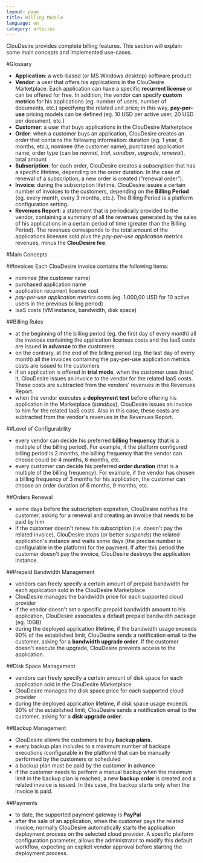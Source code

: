 ```yaml
---
layout: page
title: Billing Module
language: en
category: articles
---
```


ClouDesire provides complete billing features.
This section will explain some main concepts and implemented use-cases.

#Glossary
 * **Application**: a web-based (or MS Windows desktop) software product
 * **Vendor**: a user that offers his applications in the ClouDesire Marketplace. Each application can have a specific **recurrent license** or can be offered for free. In addition, the vendor can specify **custom metrics** for his applications (eg. number of users, number of documents, etc.) specifying the related unit price; in this way, **pay-per-use** pricing models can be defined (eg. 10 USD per active user, 20 USD per document, etc.)
 * **Customer**: a user that buys applications in the ClouDesire Marketplace
 * **Order**: when a customer buys an application, ClouDesire creates an *order* that contains the following information: duration (eg. 1 year, 6 months, etc.), nominee (the customer name), purchased application name, order type (can be *normal*, *trial*, *sandbox*, *upgrade*, *renewal*), total amount
 * **Subscription**: for each order, ClouDesire creates a *subscription* that has a specific lifetime, depending on the order duration. In the case of renewal of a subscription, a new order is created (“renewal order”).
 * **Invoice**: during the subscription lifetime, ClouDesire issues a certain number of invoices to the customers, depending on the **Billing Period** (eg. every month, every 3 months, etc.). The Billing Period is a platform configuration setting.
 * **Revenues Report:** a statement that is periodically provided to the vendor, containing a summary of all the revenues generated by the sales of his applications in a certain period of time (greater than the Billing Period). The revenues corresponds to the total amount of the applications licenses sold plus the *pay-per-use application metrics* revenues, minus the **ClouDesire fee**.

#Main Concepts

##Invoices
Each ClouDesire invoice contains the following items:

 * nominee (the customer name)
 * purchased application name
 * application recurrent license cost
 * *pay-per-use application metrics* costs (eg. 1.000,00 USD for 10 active users in the previous billing period)
 * IaaS costs (VM instance, bandwidth, disk space)

##Billing Rules
 * at the beginning of the billing period (eg. the first day of every month) all the invoices containing the application licenses costs and the IaaS costs are issued **in advance** to the customers
 * on the contrary, at the end of the billing period (eg. the last day of every month) all the invoices containing the pay-per-use application metrics costs are issued to the customers
 * if an application is offered in **trial mode**, when the customer uses (tries) it, ClouDesire issues an invoice to the vendor for the related IaaS costs. These costs are subtracted from the vendors' revenues in the Revenues Report.
 * when the vendor executes a **deployment test** before offering his application in the Marketplace (*sandbox*), ClouDesire issues an invoice to him for the related IaaS costs. Also in this case, these costs are subtracted from the vendor's revenues in the Revenues Report.

##Level of Configurability
 * every vendor can decide his preferred **billing frequency** (that is a multiple of the billing period). For example, if the platform configured billing period is 2 months, the billing frequency that the vendor can choose could be 4 months, 6 months, etc.
 * every customer can decide his preferred **order duration** (that is a multiple of the billing frequency). For example, if the vendor has chosen a billing frequency of 3 months for his application, the customer can choose an order duration of 6 months, 9 months, etc.

##Orders Renewal
 * some days before the subscription expiration, ClouDesire notifies the customer, asking for a renewal and creating an invoice that needs to be paid by him
 * if the customer doesn't renew his subscription (i.e. doesn't pay the related invoice), ClouDesire stops (or better *suspends*) the related application's instance and waits some days (the precise number is configurable in the platform) for the payment. If after this period the customer doesn't pay the invoice, ClouDesire destroys the application instance.

##Prepaid Bandwidth Management
 * vendors can freely specify a certain amount of prepaid bandwidth for each application sold in the ClouDesire Marketplace
 * ClouDesire manages the bandwidth price for each supported cloud provider
 * if the vendor doesn't set a specific prepaid bandwidth amount to his application, ClouDesire associates a default prepaid bandwidth package (eg. 10GB)
 * during the deployed application lifetime, if the bandwidth usage exceeds 90% of the established limit, ClouDesire sends a notification email to the customer, asking for a **bandwidth upgrade order**. If the customer doesn't execute the upgrade, ClouDesire prevents access to the application.

##Disk Space Management
 * vendors can freely specify a certain amount of disk space for each application sold in the ClouDesire Marketplace
 * ClouDesire manages the disk space price for each supported cloud provider
 * during the deployed application lifetime, if disk space usage exceeds 90% of the established limit, ClouDesire sends a notification email to the customer, asking for a **disk upgrade order**.

##Backup Management
 * ClouDesire allows the customers to buy **backup plans.**
 * every backup plan includes to a maximum number of backups executions (configurable in the platform) that can be manually performed by the customers or scheduled
 * a backup plan must be paid by the customer in advance
 * if the customer needs to perform a manual backup when the maximum limit in the backup plan is reached, a new **backup order** is created and a related invoice is issued. In this case, the backup starts only when the invoice is paid.

##Payments
 * to date, the supported payment gateway is **PayPal**
 * after the sale of an application, when the customer pays the related invoice, normally ClouDesire automatically starts the application deployment process on the selected cloud provider. A specific platform configuration parameter, allows the administrator to modify this default workflow, expecting an explicit vendor approval before starting the deployment process. 
